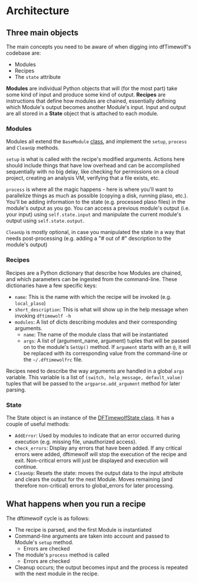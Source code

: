 # Architecture

## Three main objects

The main concepts you need to be aware of when digging into dfTimewolf's
codebase are:

*   Modules
*   Recipes
*   The `state` attribute

**Modules** are individual Python objects that will (for the most part) take
some kind of input and produce some kind of output. **Recipes** are instructions
that define how modules are chained, essentially defining which Module's output
becomes another Module's input. Input and output are all stored in a **State**
object that is attached to each module.

### Modules

Modules all extend the `BaseModule`
[class](https://github.com/log2timeline/dftimewolf/blob/master/dftimewolf/lib/module.py),
and implement the `setup`, `process` and `CleanUp` methods.

`setup` is what is called with the recipe's modified arguments. Actions here
should include things that have low overhead and can be accomplished
sequentially with no big delay, like checking for permissions on a cloud
project, creating an analysis VM, verifying that a file exists, etc.

`process` is where all the magic happens - here is where you'll want to
parallelize things as much as possible (copying a disk, running plaso, etc.).
You'll be adding information to the state (e.g. processed plaso files) in the
module's output as you go. You can access a previous module's output (i.e. your
input) using `self.state.input` and manipulate the current module's output using
`self.state.output`.

`CleanUp` is mostly optional, in case you manipulated the state in a way that
needs post-processing (e.g. adding a "# out of #" description to the module's
output)

### Recipes

Recipes are a Python dictionary that describe how Modules are chained, and which
parameters can be ingested from the command-line. These dictionaries have a few
specific keys:

*   `name`: This is the name with which the recipe will be invoked (e.g.
    `local_plaso`)
*   `short_description`: This is what will show up in the help message when
    invoking `dftimewolf -h`
*   `modules`: A list of dicts describing modules and their corresponding
    arguments.
    *   `name`: The name of the module class that will be instantiated
    *   `args`: A list of (argument_name, argument) tuples that will be passed
        on to the module's `SetUp()` method. If `argument` starts with an `@`,
        it will be replaced with its corresponding value from the command-line
        or the `~/.dftimewolfrc` file.

Recipes need to describe the way arguments are handled in a global `args`
variable. This variable is a list of `(switch, help_message, default_value)`
tuples that will be passed to the `argparse.add_argument` method for later
parsing.

### State

The State object is an instance of the [DFTimewolfState
class](https://github.com/log2timeline/dftimewolf/blob/master/dftimewolf/lib/state.py).
It has a couple of useful methods:

*   `AddError`: Used by modules to indicate that an error occurred during
    execution (e.g. missing file, unauthorized access).
*   `check_errors`: Display any errors that have been added. If any critical
    errors were added, dftimewolf will stop the execution of the recipe and
    exit. Non-critical errors will just be displayed and execution will
    continue.
*   `CleanUp`: Resets the state: moves the output data to the input attribute
    and clears the output for the next Module. Moves remaining (and therefore
    non-critical) errors to global_errors for later processing.

## What happens when you run a recipe

The dftimewolf cycle is as follows:

*   The recipe is parsed, and the first Module is instantiated
*   Command-line arguments are taken into account and passed to Module's `setup`
    method.
    *   Errors are checked
*   The module's `process` method is called
    *   Errors are checked
*   Cleanup occurs; the output becomes input and the process is repeated with
    the next module in the recipe.
